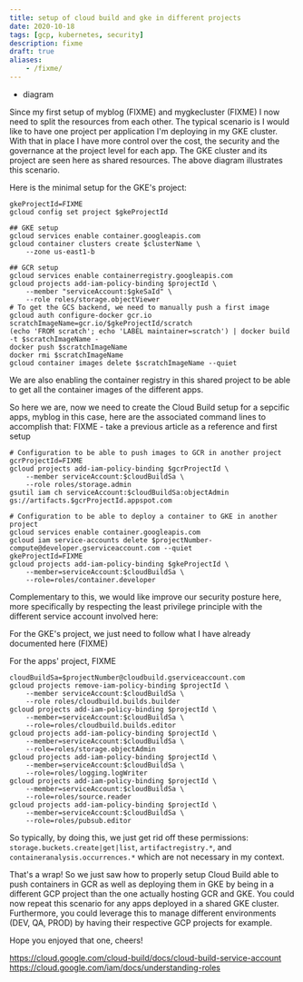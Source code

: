 ```yaml
---
title: setup of cloud build and gke in different projects
date: 2020-10-18
tags: [gcp, kubernetes, security]
description: fixme
draft: true
aliases:
    - /fixme/
---
```

+ diagram

Since my first setup of myblog (FIXME) and mygkecluster (FIXME) I now need to split the resources from each other. The typical scenario is I would like to have one project per application I'm deploying in my GKE cluster. With that in place I have more control over the cost, the security and the governance at the project level for each app. The GKE cluster and its project are seen here as shared resources. The above diagram illustrates this scenario.

Here is the minimal setup for the GKE's project:
```
gkeProjectId=FIXME
gcloud config set project $gkeProjectId

## GKE setup
gcloud services enable container.googleapis.com
gcloud container clusters create $clusterName \
    --zone us-east1-b

## GCR setup
gcloud services enable containerregistry.googleapis.com
gcloud projects add-iam-policy-binding $projectId \
    --member "serviceAccount:$gkeSaId" \
    --role roles/storage.objectViewer
# To get the GCS backend, we need to manually push a first image
gcloud auth configure-docker gcr.io
scratchImageName=gcr.io/$gkeProjectId/scratch
(echo 'FROM scratch'; echo 'LABEL maintainer=scratch') | docker build -t $scratchImageName -
docker push $scratchImageName
docker rmi $scratchImageName
gcloud container images delete $scratchImageName --quiet
```

We are also enabling the container registry in this shared project to be able to get all the container images of the different apps.

So here we are, now we need to create the Cloud Build setup for a sepcific apps, myblog in this case, here are the associated command lines to accomplish that:
FIXME - take a previous article as a reference and first setup
```
# Configuration to be able to push images to GCR in another project
gcrProjectId=FIXME
gcloud projects add-iam-policy-binding $gcrProjectId \
    --member serviceAccount:$cloudBuildSa \
    --role roles/storage.admin
gsutil iam ch serviceAccount:$cloudBuildSa:objectAdmin gs://artifacts.$gcrProjectId.appspot.com

# Configuration to be able to deploy a container to GKE in another project
gcloud services enable container.googleapis.com
gcloud iam service-accounts delete $projectNumber-compute@developer.gserviceaccount.com --quiet
gkeProjectId=FIXME
gcloud projects add-iam-policy-binding $gkeProjectId \
    --member=serviceAccount:$cloudBuildSa \
    --role=roles/container.developer
```

Complementary to this, we would like improve our security posture here, more specifically by respecting the least privilege principle with the different service account involved here:

For the GKE's project, we just need to follow what I have already documented here (FIXME)

For the apps' project, FIXME
```
cloudBuildSa=$projectNumber@cloudbuild.gserviceaccount.com
gcloud projects remove-iam-policy-binding $projectId \
    --member serviceAccount:$cloudBuildSa \
    --role roles/cloudbuild.builds.builder
gcloud projects add-iam-policy-binding $projectId \
    --member=serviceAccount:$cloudBuildSa \
    --role=roles/cloudbuild.builds.editor
gcloud projects add-iam-policy-binding $projectId \
    --member=serviceAccount:$cloudBuildSa \
    --role=roles/storage.objectAdmin
gcloud projects add-iam-policy-binding $projectId \
    --member=serviceAccount:$cloudBuildSa \
    --role=roles/logging.logWriter
gcloud projects add-iam-policy-binding $projectId \
    --member=serviceAccount:$cloudBuildSa \
    --role=roles/source.reader
gcloud projects add-iam-policy-binding $projectId \
    --member=serviceAccount:$cloudBuildSa \
    --role=roles/pubsub.editor
```
So typically, by doing this, we just get rid off these permissions: `storage.buckets.create|get|list`, `artifactregistry.*`, and `containeranalysis.occurrences.*` which are not necessary in my context.

That's a wrap! So we just saw how to properly setup Cloud Build able to push containers in GCR as well as deploying them in GKE by being in a different GCP project than the one actually hosting GCR and GKE. You could now repeat this scenario for any apps deployed in a shared GKE cluster. Furthermore, you could leverage this to manage different environments (DEV, QA, PROD) by having their respective GCP projects for example.

Hope you enjoyed that one, cheers!

https://cloud.google.com/cloud-build/docs/cloud-build-service-account
https://cloud.google.com/iam/docs/understanding-roles